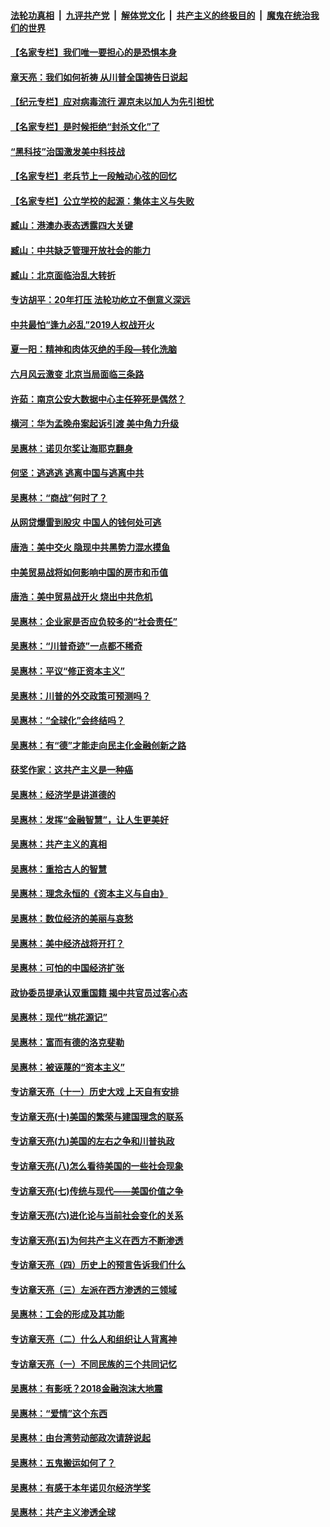 ####  [法轮功真相](../../../../basic/blob/master/README.md?t=05010501) &nbsp;|&nbsp; [九评共产党](../../../../9ping.md/blob/master/README.md?t=05010501) &nbsp;|&nbsp; [解体党文化](../../../../jtdwh.md/blob/master/README.md?t=05010501)  &nbsp;|&nbsp; [共产主义的终极目的](../../../../gczydzjmd.md/blob/master/README.md?t=05010501) &nbsp;|&nbsp; [魔鬼在统治我们的世界](../../../../mgztzwmdsj.md/blob/master/README.md?t=05010501) 

#### [【名家专栏】我们唯一要担心的是恐惧本身](../pages/nsc423/n12073492.md?t=05010501) 

#### [章天亮：我们如何祈祷 从川普全国祷告日说起](../pages/nsc423/n11944627.md?t=05010501) 

#### [【纪元专栏】应对病毒流行 渥京未以加人为先引担忧](../pages/nsc423/n11875714.md?t=05010501) 

#### [【名家专栏】是时候拒绝“封杀文化”了](../pages/nsc423/n11814093.md?t=05010501) 

#### [“黑科技”治国激发美中科技战](../pages/nsc423/n11638056.md?t=05010501) 

#### [【名家专栏】老兵节上一段触动心弦的回忆](../pages/nsc423/n11646016.md?t=05010501) 

#### [【名家专栏】公立学校的起源：集体主义与失败](../pages/nsc423/n11601833.md?t=05010501) 

#### [臧山：港澳办表态透露四大关键](../pages/nsc423/n11421628.md?t=05010501) 

#### [臧山：中共缺乏管理开放社会的能力](../pages/nsc423/n11407457.md?t=05010501) 

#### [臧山：北京面临治乱大转折](../pages/nsc423/n11406895.md?t=05010501) 

#### [专访胡平：20年打压 法轮功屹立不倒意义深远](../pages/nsc423/n11398800.md?t=05010501) 

#### [中共最怕“逢九必乱”2019人权战开火](../pages/nsc423/n11385248.md?t=05010501) 

#### [夏一阳：精神和肉体灭绝的手段—转化洗脑](../pages/nsc423/n11368250.md?t=05010501) 

#### [六月风云激变 北京当局面临三条路](../pages/nsc423/n11313668.md?t=05010501) 

#### [许茹：南京公安大数据中心主任猝死是偶然？](../pages/nsc423/n11064744.md?t=05010501) 

#### [横河：华为孟晚舟案起诉引渡 美中角力升级](../pages/nsc423/n11027230.md?t=05010501) 

#### [吴惠林：诺贝尔奖让海耶克翻身](../pages/nsc423/n10890049.md?t=05010501) 

#### [何坚：逃逃逃 逃离中国与逃离中共](../pages/nsc423/n10592891.md?t=05010501) 

#### [吴惠林：“商战”何时了？](../pages/nsc423/n10573558.md?t=05010501) 

#### [从网贷爆雷到股灾 中国人的钱何处可逃](../pages/nsc423/n10572800.md?t=05010501) 

#### [唐浩：美中交火 隐现中共黑势力混水摸鱼](../pages/nsc423/n10544040.md?t=05010501) 

#### [中美贸易战将如何影响中国的房市和币值](../pages/nsc423/n10543697.md?t=05010501) 

#### [唐浩：美中贸易战开火 烧出中共危机](../pages/nsc423/n10540126.md?t=05010501) 

#### [吴惠林：企业家是否应负较多的“社会责任”](../pages/nsc423/n10535022.md?t=05010501) 

#### [吴惠林：“川普奇迹”一点都不稀奇](../pages/nsc423/n10512808.md?t=05010501) 

#### [吴惠林：平议“修正资本主义”](../pages/nsc423/n10495724.md?t=05010501) 

#### [吴惠林：川普的外交政策可预测吗？](../pages/nsc423/n10462387.md?t=05010501) 

#### [吴惠林：“全球化”会终结吗？](../pages/nsc423/n10452838.md?t=05010501) 

#### [吴惠林：有“德”才能走向民主化金融创新之路](../pages/nsc423/n10432292.md?t=05010501) 

#### [获奖作家：这共产主义是一种癌](../pages/nsc423/n10431541.md?t=05010501) 

#### [吴惠林：经济学是讲道德的](../pages/nsc423/n10398014.md?t=05010501) 

#### [吴惠林：发挥“金融智慧”，让人生更美好](../pages/nsc423/n10375019.md?t=05010501) 

#### [吴惠林：共产主义的真相](../pages/nsc423/n10351394.md?t=05010501) 

#### [吴惠林：重拾古人的智慧](../pages/nsc423/n10337691.md?t=05010501) 

#### [吴惠林：理念永恒的《资本主义与自由》](../pages/nsc423/n10316274.md?t=05010501) 

#### [吴惠林：数位经济的美丽与哀愁](../pages/nsc423/n10292946.md?t=05010501) 

#### [吴惠林：美中经济战将开打？](../pages/nsc423/n10258825.md?t=05010501) 

#### [吴惠林：可怕的中国经济扩张](../pages/nsc423/n10219147.md?t=05010501) 

#### [政协委员提承认双重国籍 揭中共官员过客心态](../pages/nsc423/n10208809.md?t=05010501) 

#### [吴惠林：现代“桃花源记”](../pages/nsc423/n10185234.md?t=05010501) 

#### [吴惠林：富而有德的洛克斐勒](../pages/nsc423/n10142264.md?t=05010501) 

#### [吴惠林：被诬蔑的“资本主义”](../pages/nsc423/n10124816.md?t=05010501) 

#### [专访章天亮（十一）历史大戏 上天自有安排](../pages/nsc423/n10094905.md?t=05010501) 

#### [专访章天亮(十)美国的繁荣与建国理念的联系](../pages/nsc423/n10094899.md?t=05010501) 

#### [专访章天亮(九)美国的左右之争和川普执政](../pages/nsc423/n10094889.md?t=05010501) 

#### [专访章天亮(八)怎么看待美国的一些社会现象](../pages/nsc423/n10094857.md?t=05010501) 

#### [专访章天亮(七)传统与现代——美国价值之争](../pages/nsc423/n10093140.md?t=05010501) 

#### [专访章天亮(六)进化论与当前社会变化的关系](../pages/nsc423/n10092036.md?t=05010501) 

#### [专访章天亮(五)为何共产主义在西方不断渗透](../pages/nsc423/n10083620.md?t=05010501) 

#### [专访章天亮（四）历史上的预言告诉我们什么](../pages/nsc423/n10083606.md?t=05010501) 

#### [专访章天亮（三）左派在西方渗透的三领域](../pages/nsc423/n10081115.md?t=05010501) 

#### [吴惠林：工会的形成及其功能](../pages/nsc423/n10080633.md?t=05010501) 

#### [专访章天亮（二）什么人和组织让人背离神](../pages/nsc423/n10076637.md?t=05010501) 

#### [专访章天亮（一）不同民族的三个共同记忆](../pages/nsc423/n10074188.md?t=05010501) 

#### [吴惠林：有影呒？2018金融泡沫大地震](../pages/nsc423/n10040534.md?t=05010501) 

#### [吴惠林：“爱情”这个东西](../pages/nsc423/n10019423.md?t=05010501) 

#### [吴惠林：由台湾劳动部政次请辞说起](../pages/nsc423/n9979679.md?t=05010501) 

#### [吴惠林：五鬼搬运如何了？](../pages/nsc423/n9925338.md?t=05010501) 

#### [吴惠林：有感于本年诺贝尔经济学奖](../pages/nsc423/n9871883.md?t=05010501) 

#### [吴惠林：共产主义渗透全球](../pages/nsc423/n9812748.md?t=05010501) 

